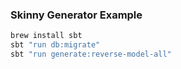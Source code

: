 ### Skinny Generator Example

```bash
brew install sbt
sbt "run db:migrate"
sbt "run generate:reverse-model-all"
```
